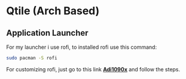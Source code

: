 # Qtile (Arch Based)

## Application Launcher
For my launcher i use rofi, to installed rofi use this command:
```bash
sudo pacman -S rofi
```

For customizing rofi, just go to this link **[Adi1090x](https://github.com/adi1090x/rofi#installation)** and follow the steps.

